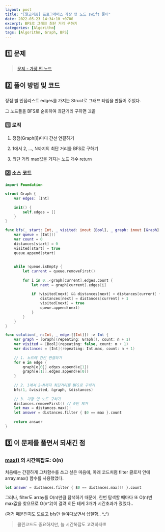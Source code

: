 ```yaml
---
layout: post
title: "[알고리즘] 프로그래머스 가장 먼 노드 swift 풀이"
date: 2022-05-23 14:34:10 +0700
excerpt: BFS로 그래프 최단 거리 구하기
categories: [Algorithm]
tags: [Algorithm, Graph, BFS]
---
```


## **1️⃣ 문제**

> [문제 - 가장 먼 노드](https://programmers.co.kr/learn/courses/30/lessons/49189)

## 2️⃣ 풀이 방법 및 코드

정점 별 인접리스트 edges를 가지는 Struct로 그래프 타입을 만들어 주었다.

그 노드들을 BFS로 순회하여 최단거리 구하면 끄읕

### 1️⃣ 로직

1. 정점(Graph[i])마다 간선 연결하기

2. 1에서 2, ..., N까지의 최단 거리를 BFS로 구하기

3. 최단 거리 max값을 가지는 노드 개수 return

### 2️⃣ 소스 코드

``` swift
import Foundation

struct Graph {
    var edges: [Int]
    
    init() {
        self.edges = []
    }
}

func bfs(_ start: Int, _ visited: inout [Bool], _ graph: inout [Graph], _ distances: inout [Int]) {
    var queue = [Int]()
    var count = 0
    distances[start] = 0
    visited[start] = true
    queue.append(start)
    
    
    while !queue.isEmpty {
        let current = queue.removeFirst()
        
        for i in 0..<graph[current].edges.count {
            let next = graph[current].edges[i]
            
            if !visited[next] && distances[next] > distances[current] + 1 {
                distances[next] = distances[current] + 1
                visited[next] = true
                queue.append(next)
            }
        }
    }
}

func solution(_ n:Int, _ edge:[[Int]]) -> Int {
    var graph = [Graph](repeating: Graph(), count: n + 1)
    var visited = [Bool](repeating: false, count: n + 1)
    var distances = [Int](repeating: Int.max, count: n + 1)
    
    // 1. 노드에 간선 연결하기
    for e in edge {
        graph[e[0]].edges.append(e[1])
        graph[e[1]].edges.append(e[0])
    }
    
    // 2. 1에서 2~N까지 최단거리를 BFS로 구하기
    bfs(1, &visited, &graph, &distances)
    
    // 3. 가장 먼 노드 구하기
    distances.removeFirst() // 0번 제거
    let max = distances.max()!
    let answer = distances.filter { $0 == max }.count
    
    return answer
}
```



## 3️⃣ 이 문제를 풀면서 되새긴 점

### [max()](https://developer.apple.com/documentation/swift/array/1688806-max) 의 시간복잡도: O(n)

처음에는 간결하게 고차함수를 쓰고 싶은 마음에, 아래 코드처럼 filter 클로저 안에 array.max() 함수를 사용했었다.

```swift
let answer = distances.filter { $0 == distances.max()! }.count
```

그러나, filter도 array를 O(n)만큼 탐색하기 때문에, 한번 탐색할 때마다 또 O(n)번 max값을 찾으므로 O(n^2)이 걸려 히든 테케 3개가 시간초과가 떴었다..

(저거 때문인지도 모르고 bfs만 들여다보면서 삽질함.. ^_^)

> 클린코드도 중요하지만, 늘 시간복잡도 고려하자!!!

